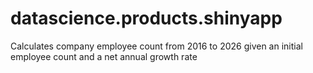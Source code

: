 # datascience.products.shinyapp
Calculates company employee count from 2016 to 2026 given an initial employee count and a net annual growth rate
